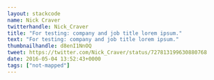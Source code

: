 ```yaml
---
layout: stackcode
name: Nick Craver
twitterhandle: Nick_Craver
title: "For testing: company and job title lorem ipsum."
text: "For testing: company and job title lorem ipsum."
thumbnailhandle: d8enI1NnOQ
tweet: https://twitter.com/Nick_Craver/status/727813199630880768
date: 2016-05-04 13:52:43+0000
tags: ["not-mapped"]
---
```

